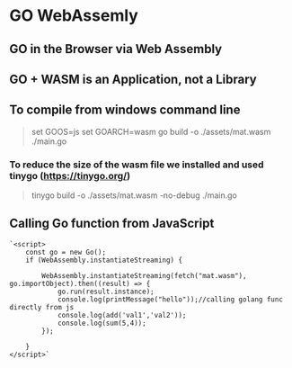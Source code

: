 # GO WebAssemly
## GO in the Browser via Web Assembly

## GO + WASM is an Application, not a Library

## To compile from windows command line
> set GOOS=js
> set GOARCH=wasm
> go build -o ./assets/mat.wasm ./main.go

### To reduce the size of the wasm file we installed and used tinygo (https://tinygo.org/)
> tinygo build -o ./assets/mat.wasm -no-debug ./main.go

## Calling Go function from JavaScript
    `<script>
        const go = new Go();
        if (WebAssembly.instantiateStreaming) {

            WebAssembly.instantiateStreaming(fetch("mat.wasm"), go.importObject).then((result) => {
                go.run(result.instance);
                console.log(printMessage("hello"));//calling golang func directly from js
                console.log(add('val1','val2'));
                console.log(sum(5,4));
            });

        }
    </script>`